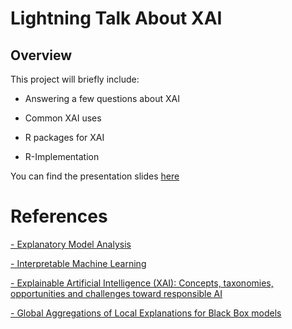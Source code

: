 # Lightning Talk About XAI

## Overview

This project will briefly include:

- Answering a few questions about XAI

- Common XAI uses

- R packages for XAI

- R-Implementation


You can find the presentation slides <a href = "https://jezahmoud.github.io/Lightning_Talk/XAI.html#/section">here</a>

# References


<a href = "https://ema.drwhy.ai/ ">- Explanatory Model Analysis</a>

<a href = "https://christophm.github.io/interpretable-ml-book/ ">- Interpretable Machine Learning</a>

<a href = "https://www.sciencedirect.com/science/article/abs/pii/S1566253519308103?via%3Dihub ">- Explainable Artificial Intelligence (XAI): Concepts, taxonomies, opportunities and challenges toward responsible AI</a>

<a href = "https://arxiv.org/pdf/1907.03039.pdf ">- Global Aggregations of Local Explanations for Black Box models</a>


